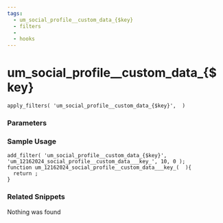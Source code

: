 ```yaml
---
tags: 
  - um_social_profile__custom_data_{$key}
  - filters
  - 
  - hooks
---
```

# um\_social\_profile\_\_custom\_data\_{$key}

``` php:no-line-numbers
apply_filters( 'um_social_profile__custom_data_{$key}',  )
```
<div class='hook-sep'></div>

### Parameters

<div class='hook-sep'></div>



### Sample Usage

``` php:no-line-numbers
add_filter( 'um_social_profile__custom_data_{$key}', 'um_12162024_social_profile__custom_data___key_', 10, 0 );
function um_12162024_social_profile__custom_data___key_(  ){
  return ;
}
```
<div class='hook-sep'></div>



### Related Snippets

Nothing was found

